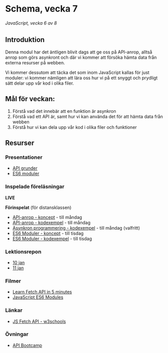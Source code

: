 # Schema, vecka 7
###### JavaScript, vecka 6 av 8

## Introduktion

Denna modul har det äntligen blivit dags att ge oss på API-anrop, alltså anrop som görs asynkront och där vi kommer att försöka hämta data från externa resurser på webben.

Vi kommer dessutom att täcka det som inom JavaScript kallas för just moduler: vi kommer nämligen att lära oss hur vi på ett snyggt och prydligt sätt delar upp vår kod i olika filer.


## Mål för veckan:

1. Förstå vad det innebär att en funktion är asynkron
2. Förstå vad ett API är, samt hur vi kan använda det för att hämta data från webben
3. Förstå hur vi kan dela upp vår kod i olika filer och funktioner

## Resurser

### Presentationer

* [API grunder](https://docs.google.com/presentation/d/1LBp4qFzBnesNJk-eGVJSyXPURQ_cGdd0/edit?usp=sharing&ouid=117251319654116712560&rtpof=true&sd=true)
* [ES6 moduler](https://docs.google.com/presentation/d/1tql6qY3Ck3QFcIe34EoS276DkELOxKoNGe6fKJDObCY/edit?usp=sharing)

### Inspelade föreläsningar

**LIVE**

**Förinspelat** (för distansklassen)

* [API-anrop - koncept](https://vimeo.com/1054465438/88363f5d91) - till måndag
* [API-anrop - kodexempel](https://vimeo.com/1054465508/caf6d8d266) - till måndag
* [Asynkron programmering - kodexempel](https://vimeo.com/767865148/f4e126d61a) - till måndag (valfritt)
* [ES6 Moduler - koncept](https://vimeo.com/770624581/bdf7098a99) - till tisdag
* [ES6 Moduler - kodexempel](https://vimeo.com/770624646/bdc4ff4665) - till tisdag

### Lektionsrepon

* [10 jan](https://github.com/fu-javascript-fe24/week-7-lecture-10-feb)
* [11 jan](https://github.com/fu-javascript-fe24/week-7-lecture-11-feb)

### Filmer

* [Learn Fetch API in 5 minutes](https://www.youtube.com/watch?v=cuEtnrL9-H0)
* [JavaScript ES6 Modules](https://www.youtube.com/watch?v=cRHQNNcYf6s)

### Länkar

* [JS Fetch API - w3schools](https://www.w3schools.com/jsref/api_fetch.asp)

### Övningar 

* [API Bootcamp](https://github.com/fu-javascript-fe24/week-7-exercise-api-bootcamp/tree/main)







